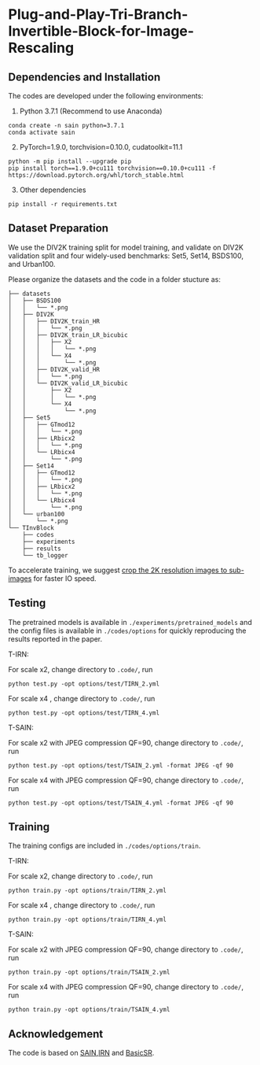 # Plug-and-Play-Tri-Branch-Invertible-Block-for-Image-Rescaling

## Dependencies and Installation
The codes are developed under the following environments:
1. Python 3.7.1 (Recommend to use Anaconda)

```shell
conda create -n sain python=3.7.1
conda activate sain
```

2. PyTorch=1.9.0, torchvision=0.10.0, cudatoolkit=11.1

```shell
python -m pip install --upgrade pip
pip install torch==1.9.0+cu111 torchvision==0.10.0+cu111 -f https://download.pytorch.org/whl/torch_stable.html
```
3. Other dependencies

```shell
pip install -r requirements.txt
```
## Dataset Preparation
We use the DIV2K training split for model training, and validate on DIV2K validation split and four widely-used benchmarks: Set5, Set14, BSDS100, and Urban100.

Please organize the datasets and the code in a folder stucture as:
```
├── datasets
│   ├── BSDS100
│   │   └── *.png
│   ├── DIV2K
│   │   ├── DIV2K_train_HR
│   │   │   └── *.png
│   │   ├── DIV2K_train_LR_bicubic
│   │   │   ├── X2
│   │   │   │   └── *.png
│   │   │   └── X4
│   │   │       └── *.png
│   │   ├── DIV2K_valid_HR
│   │   │   └── *.png
│   │   └── DIV2K_valid_LR_bicubic
│   │       ├── X2
│   │       │   └── *.png
│   │       └── X4
│   │           └── *.png
│   ├── Set5
│   │   ├── GTmod12
│   │   │   └── *.png
│   │   ├── LRbicx2
│   │   │   └── *.png
│   │   └── LRbicx4
│   │       └── *.png
│   ├── Set14
│   │   ├── GTmod12
│   │   │   └── *.png
│   │   ├── LRbicx2
│   │   │   └── *.png
│   │   └── LRbicx4
│   │       └── *.png
│   └── urban100
│       └── *.png
└── TInvBlock 
    ├── codes
    ├── experiments
    ├── results
    └── tb_logger
```

To accelerate training, we suggest [crop the 2K resolution images to sub-images](https://github.com/XPixelGroup/BasicSR/blob/master/docs/DatasetPreparation.md#div2k) for faster IO speed.

## Testing 
The pretrained models is available in `./experiments/pretrained_models` and the config files is available in `./codes/options` for quickly reproducing the results reported in the paper.

T-IRN:

For scale x2, change directory to `.code/`, run
```shell
python test.py -opt options/test/TIRN_2.yml 
```
For scale x4 , change directory to `.code/`, run
```shell
python test.py -opt options/test/TIRN_4.yml
```

T-SAIN:

For scale x2 with JPEG compression QF=90, change directory to `.code/`, run
```shell
python test.py -opt options/test/TSAIN_2.yml -format JPEG -qf 90
```
For scale x4 with JPEG compression QF=90, change directory to `.code/`, run
```shell
python test.py -opt options/test/TSAIN_4.yml -format JPEG -qf 90
```

## Training
 The training configs are included in  `./codes/options/train`. 
 
 T-IRN:
 
For scale x2, change directory to `.code/`, run
```shell
python train.py -opt options/train/TIRN_2.yml 
```
For scale x4 , change directory to `.code/`, run
```shell
python train.py -opt options/train/TIRN_4.yml
```

T-SAIN:

For scale x2 with JPEG compression QF=90, change directory to `.code/`, run
```shell
python train.py -opt options/train/TSAIN_2.yml 
```
For scale x4 with JPEG compression QF=90, change directory to `.code/`, run
```shell
python train.py -opt options/train/TSAIN_4.yml 
```
## Acknowledgement
The code is based on [SAIN](https://github.com/yang-jin-hai/SAIN),[IRN](https://github.com/pkuxmq/Invertible-Image-Rescaling/tree/ECCV) and [BasicSR](https://github.com/xinntao/BasicSR).
